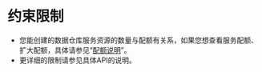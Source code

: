 # 约束限制<a name="dws_02_0060"></a>

-   您能创建的数据仓库服务资源的数量与配额有关系，如果您想查看服务配额、扩大配额，具体请参见“[配额说明](https://support.huaweicloud.com/productdesc-dws/dws_01_0139.html)”。
-   更详细的限制请参见具体API的说明。

